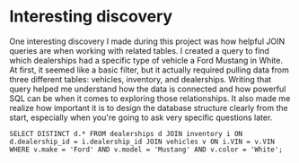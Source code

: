 
#  Interesting discovery


One interesting discovery I made during this project was how helpful JOIN queries are when working with related tables. I created a query to find which dealerships had a specific type of vehicle a Ford Mustang in White. At first, it seemed like a basic filter, but it actually required pulling data from three different tables: vehicles, inventory, and dealerships. Writing that query helped me understand how the data is connected and how powerful SQL can be when it comes to exploring those relationships. It also made me realize how important it is to design the database structure clearly from the start, especially when you're going to ask very specific questions later.

 
 ```SELECT DISTINCT d.* FROM dealerships d JOIN inventory i ON d.dealership_id = i.dealership_id JOIN vehicles v ON i.VIN = v.VIN WHERE v.make = 'Ford' AND v.model = 'Mustang' AND v.color = 'White'; ```
